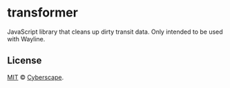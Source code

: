 # transformer

JavaScript library that cleans up dirty transit data. Only intended to be used with Wayline.

## License

[MIT](LICENSE) © [Cyberscape](https://cyberscape.co/).
